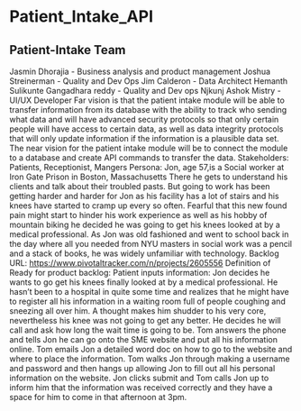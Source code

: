 # Patient_Intake_API

## Patient-Intake Team
Jasmin Dhorajia - Business analysis and product management
Joshua Streinerman - Quality and Dev Ops
Jim Calderon - Data Architect 
Hemanth Sulikunte Gangadhara reddy - Quality and Dev ops
Njkunj Ashok Mistry - UI/UX Developer
Far vision is that the patient intake module will be able to transfer information from its database with the ability to track who sending what data and will have advanced security protocols so that only certain people will have access to certain data, as well as data integrity protocols that will only update information if the information is a plausible data set. 
The near vision for the patient intake module will be to connect the module to a database and create API commands to transfer the data.
Stakeholders: Patients, Receptionist, Mangers
Persona: 
Jon, age 57,is a Social worker at Iron Gate Prison in Boston, Massachusetts There he gets to understand his clients and talk about their troubled pasts. But going to work has been getting harder and harder for Jon as his facility has a lot of stairs and his knees have started to cramp up every so often. Fearful that this new found pain might start to hinder his work experience as well as his hobby of mountain biking he decided he was going to get his knees looked at by a medical professional. As Jon was old fashioned and went to school back in the day where all you needed from NYU masters in social work was a pencil and a stack of books, he was widely unfamiliar with technology. 
Backlog URL: https://www.pivotaltracker.com/n/projects/2605556
Definition of Ready for product backlog: Patient inputs information:
Jon decides he wants to go get his knees finally looked at by a medical professional. He hasn’t been to a hospital in quite some time and realizes that he might have to register all his information in a waiting room full of people coughing and sneezing all over him. A thought makes him shudder to his very core, nevertheless his knee was not going to get any better. He decides he will call and ask how long the wait time is going to be. Tom answers the phone and tells Jon he can go onto the SME website and put all his information online. Tom emails Jon a detailed word doc on how to go to the website and where to place the information. Tom walks Jon through making a username and password and then hangs up allowing Jon to fill out all his personal information on the website. Jon clicks submit and Tom calls Jon up to inform him that the information was received correctly and they have a space for him to come in that afternoon at 3pm.
